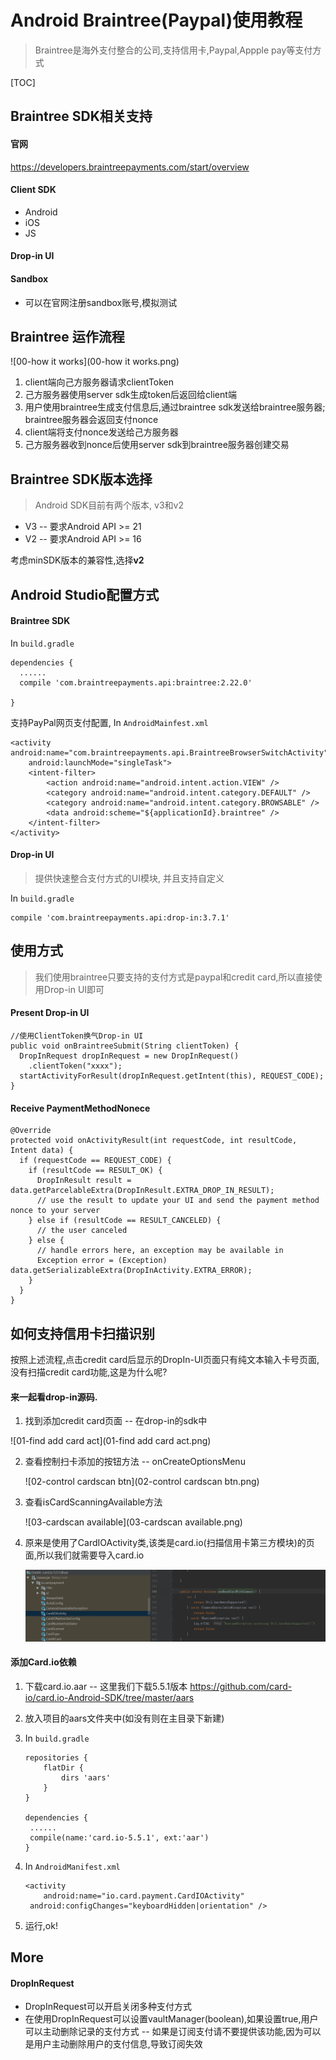 # Android Braintree(Paypal)使用教程

> Braintree是海外支付整合的公司,支持信用卡,Paypal,Appple pay等支付方式

[TOC]



## Braintree SDK相关支持

#### 官网

https://developers.braintreepayments.com/start/overview

#### Client SDK

* Android
* iOS
* JS

#### Drop-in UI



#### Sandbox

* 可以在官网注册sandbox账号,模拟测试



## Braintree 运作流程

![00-how it works](00-how it works.png)

1. client端向己方服务器请求clientToken
2. 己方服务器使用server sdk生成token后返回给client端
3. 用户使用braintree生成支付信息后,通过braintree sdk发送给braintree服务器; braintree服务器会返回支付nonce
4. client端将支付nonce发送给己方服务器
5. 己方服务器收到nonce后使用server sdk到braintree服务器创建交易



## Braintree SDK版本选择

> Android SDK目前有两个版本, v3和v2

* V3  -- 要求Android API >= 21
* V2 -- 要求Android API >= 16

考虑minSDK版本的兼容性,选择**v2**



## Android Studio配置方式



#### Braintree SDK

In `build.gradle`

```
dependencies {
  ......
  compile 'com.braintreepayments.api:braintree:2.22.0'
  
}
```



支持PayPal网页支付配置, In `AndroidMainfest.xml`

```
<activity android:name="com.braintreepayments.api.BraintreeBrowserSwitchActivity"
    android:launchMode="singleTask">
    <intent-filter>
        <action android:name="android.intent.action.VIEW" />
        <category android:name="android.intent.category.DEFAULT" />
        <category android:name="android.intent.category.BROWSABLE" />
        <data android:scheme="${applicationId}.braintree" />
    </intent-filter>
</activity>
```



#### Drop-in UI

> 提供快速整合支付方式的UI模块,   并且支持自定义



In `build.gradle`

```
compile 'com.braintreepayments.api:drop-in:3.7.1'
```





## 使用方式

> 我们使用braintree只要支持的支付方式是paypal和credit card,所以直接使用Drop-in UI即可



#### Present Drop-in UI

```
//使用ClientToken换气Drop-in UI
public void onBraintreeSubmit(String clientToken) {
  DropInRequest dropInRequest = new DropInRequest()
    .clientToken("xxxx");
  startActivityForResult(dropInRequest.getIntent(this), REQUEST_CODE);
}
```



#### Receive PaymentMethodNonece

```
@Override
protected void onActivityResult(int requestCode, int resultCode, Intent data) {
  if (requestCode == REQUEST_CODE) {
    if (resultCode == RESULT_OK) {
      DropInResult result = data.getParcelableExtra(DropInResult.EXTRA_DROP_IN_RESULT);
      // use the result to update your UI and send the payment method nonce to your server
    } else if (resultCode == RESULT_CANCELED) {
      // the user canceled
    } else {
      // handle errors here, an exception may be available in
      Exception error = (Exception) data.getSerializableExtra(DropInActivity.EXTRA_ERROR);
    }
  }
}
```



## 如何支持信用卡扫描识别

按照上述流程,点击credit card后显示的DropIn-UI页面只有纯文本输入卡号页面,没有扫描credit card功能,这是为什么呢?

#### 来一起看drop-in源码.

1. 找到添加credit card页面 -- 在drop-in的sdk中

![01-find add card act](01-find add card act.png)



2. 查看控制扫卡添加的按钮方法 -- onCreateOptionsMenu

   ![02-control cardscan btn](02-control cardscan btn.png)

3. 查看isCardScanningAvailable方法

   ![03-cardscan available](03-cardscan available.png)

4. 原来是使用了CardIOActivity类,该类是card.io(扫描信用卡第三方模块)的页面,所以我们就需要导入card.io

   ![04-card.io-5.5.1](04-card.io-5.5.1.png)



#### 添加Card.io依赖

1. 下载card.io.aar -- 这里我们下载5.5.1版本 https://github.com/card-io/card.io-Android-SDK/tree/master/aars

2. 放入项目的aars文件夹中(如没有则在主目录下新建)

3. In `build.gradle`

   ```
   repositories {
       flatDir {
           dirs 'aars'
       }
   }
   
   dependencies {
   	......
   	compile(name:'card.io-5.5.1', ext:'aar')
   }
   ```

4. In `AndroidManifest.xml`

   ```
   <activity
       android:name="io.card.payment.CardIOActivity"
   	android:configChanges="keyboardHidden|orientation" />
   ```

5. 运行,ok!



## More

#### DropInRequest

* DropInRequest可以开启关闭多种支付方式
* 在使用DropInRequest可以设置vaultManager(boolean),如果设置true,用户可以主动删除记录的支付方式 -- 如果是订阅支付请不要提供该功能,因为可以是用户主动删除用户的支付信息,导致订阅失效


